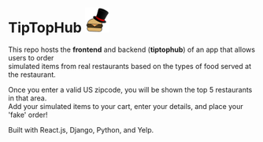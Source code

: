 # TipTopHub <img src="/logo_nobg_sm.png" width="50" title="Logo">

This repo hosts the **frontend** and backend (**tiptophub**) of an app that allows users to order  
simulated items from real restaurants based on the types of food served at the restaurant.  

Once you enter a valid US zipcode, you will be shown the top 5 restaurants in that area.  
Add your simulated items to your cart, enter your details, and place your 'fake' order!    

Built with React.js, Django, Python, and Yelp. 
